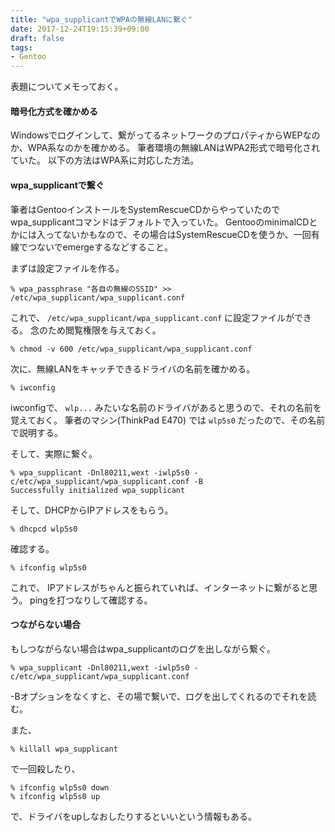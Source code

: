 ```yaml
---
title: "wpa_supplicantでWPAの無線LANに繋ぐ"
date: 2017-12-24T19:15:39+09:00
draft: false
tags:
- Gentoo
---
```


表題についてメモっておく。

<!--more-->

#### 暗号化方式を確かめる
Windowsでログインして、繋がってるネットワークのプロパティからWEPなのか、WPA系なのかを確かめる。
筆者環境の無線LANはWPA2形式で暗号化されていた。
以下の方法はWPA系に対応した方法。

#### wpa_supplicantで繋ぐ

筆者はGentooインストールをSystemRescueCDからやっていたのでwpa_supplicantコマンドはデフォルトで入っていた。
GentooのminimalCDとかには入ってないかもなので、その場合はSystemRescueCDを使うか、一回有線でつないでemergeするなどすること。

まずは設定ファイルを作る。

```
% wpa_passphrase "各自の無線のSSID" >> /etc/wpa_supplicant/wpa_supplicant.conf

```

これで、 `/etc/wpa_supplicant/wpa_supplicant.conf` に設定ファイルができる。
念のため閲覧権限を与えておく。

```
% chmod -v 600 /etc/wpa_supplicant/wpa_supplicant.conf
```

次に、無線LANをキャッチできるドライバの名前を確かめる。

```
% iwconfig
```

iwconfigで、 `wlp...` みたいな名前のドライバがあると思うので、それの名前を覚えておく。
筆者のマシン(ThinkPad E470) では `wlp5s0` だったので、その名前で説明する。

そして、実際に繋ぐ。

```
% wpa_supplicant -Dnl80211,wext -iwlp5s0 -c/etc/wpa_supplicant/wpa_supplicant.conf -B
Successfully initialized wpa_supplicant
```

そして、DHCPからIPアドレスをもらう。

```
% dhcpcd wlp5s0
```

確認する。

```
% ifconfig wlp5s0
```

これで、 IPアドレスがちゃんと振られていれば、インターネットに繋がると思う。
pingを打つなりして確認する。

#### つながらない場合
もしつながらない場合はwpa_supplicantのログを出しながら繋ぐ。

```
% wpa_supplicant -Dnl80211,wext -iwlp5s0 -c/etc/wpa_supplicant/wpa_supplicant.conf
```

-Bオプションをなくすと、その場で繋いで、ログを出してくれるのでそれを読む。

また、

```
% killall wpa_supplicant
```

で一回殺したり、

```
% ifconfig wlp5s0 down
% ifconfig wlp5s0 up
```

で、ドライバをupしなおしたりするといいという情報もある。
